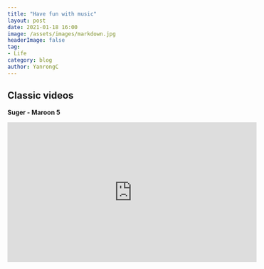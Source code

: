 ```yaml
---
title: "Have fun with music"
layout: post
date: 2021-01-18 16:00
image: /assets/images/markdown.jpg
headerImage: false
tag:
- Life
category: blog
author: YanrongC
---
```


## Classic videos

**Suger - Maroon 5**

<iframe width="560" height="315" src="https://www.youtube.com/embed/09R8_2nJtjg" frameborder="0" allow="accelerometer; autoplay; clipboard-write; encrypted-media; gyroscope; picture-in-picture" allowfullscreen></iframe>